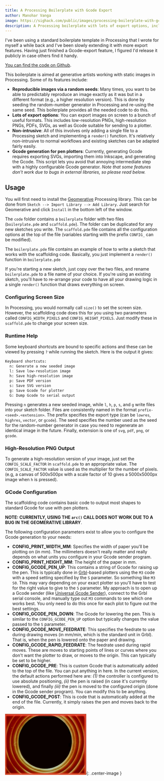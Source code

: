 ```yaml
---
title: A Processing Boilerplate with Gcode Export
author: Manohar Vanga
image: https://sighack.com/public/images/processing-boilerplate-with-gcode-export/showcase.png
description: A Processing boilerplate with lots of export options, include standard Gcode for plotters.
---
```


I've been using a standard boilerplate template in Processing that I wrote for myself a
while back and I've been slowly extending it with more export features.
Having just finished a Gcode-export feature, I figured I'd release it
publicly in case others find it handy.

[You can find the code on Github](https://github.com/sighack/processing-boilerplate).

This boilerplate is aimed at generative artists working with static images in
Processing. Some of its features include:

- **Reproducible images via a random seeds**: Many times, you want to be able to predictably reproduce an image exactly as it was but in a different format (e.g., a higher resolution version). This is done by seeding the random-number generator in Processing and re-using the same seed. This boilerplate provides all the needed code to do this.
- **Lots of export options**: You can export images on screen to a bunch of useful formats. This includes low-resolution PNGs, high-resolution PNGs, PDFs, SVGs, as well as Gcode suitable for sending to a plotter.
- **Non-intrusive**: All of this involves only adding a single file to a Processing sketch and implementing a `render()` function. It's relatively non-intrusive to normal workflows and existing sketches can be adapted fairly easily.
- **Gcode generation for pen plotters**: Currently, generating Gcode requires exporting SVGs, importing them into Inkscape, and generating the Gcode. This script lets you avoid that annoying intermediate step with a highly configurable Gcode generator. _Note that some features don't work due to bugs in external libraries, so please read below._

## Usage

You will first need to install the [Geomerative](http://www.ricardmarxer.com/geomerative/) Processing library. This can be done from `Sketch --> Import Library --> Add Library`. Just search for Geomerative and click `Install` in the bottom left of the window.

The `code` folder contains a `boilerplate` folder with two files (`boilerplate.pde` and `scaffold.pde`). The folder can be duplicated for any new sketches you write. The `scaffold.pde` file contains all the configuration options at the top of the file (variables starting with the prefix `CONFIG_` can be modified).

The `boilerplate.pde` file contains an example of how to write a sketch that works with the scaffolding code. Basically, you just implement a `render()` function in `boilerplate.pde`

If you're starting a new sketch, just copy over the two files, and rename `boilerplate.pde` to a file name of your choice. If you're using an existing sketch, you'll have to re-arrange your code to have all your drawing logic in a single `render()` function that draws everything on screen.

### Configuring Screen Size

In Processing, you would normally call `size()` to set the screen size. However, the scaffolding code does this for you using two parameters called `CONFIG_WIDTH_PIXELS` and `CONFIG_HEIGHT_PIXELS`. Just modify these in `scaffold.pde` to change your screen size.

### Runtime Help

Some keyboard shortcuts are bound to specific actions and these can be viewed by pressing `?` while running the sketch. Here is the output it gives:

	Keyboard shortcuts:
	  n: Generate a new seeded image
	  l: Save low-resolution image
	  h: Save high-resolution image
	  p: Save PDF version
	  s: Save SVG version
	  g: Save Gcode for plotter
	  G: Dump Gcode to serial output

Pressing `n` generates a new seeded image, while `l`, `h`, `p`, `s`, and `g` write files into your sketch folder. Files are consistently named in the format `prefix-<seed>.<extension>`. The prefix specifies the export type (can be `lowres`, `highres`, `vector`, or `gcode`). The seed specifies the number used as the seed for the random-number generator in case you need to regenerate an identical image in the future. Finally, extension is one of `svg`, `pdf`, `png`, or `gcode`.

### High-Resolution PNG Output

To generate a high-resolution version of your image, just set the `CONFIG_SCALE_FACTOR` in `scaffold.pde` to an appropriate value. The `CONFIG_SCALE_FACTOR` value is used as the multiplier for the number of pixels. (e.g, a canvas of 500x500px with a scale factor of 10 gives a 5000x5000px image when `h` is pressed).

### GCode Configuration

The scaffolding code contains basic code to output most shapes to standard Gcode for use with pen plotters.

**NOTE: CURRENTLY, USING THE `arc()` CALL DOES NOT WORK DUE TO A BUG IN THE GEOMERATIVE LIBRARY**.

The following configuration parameters exist to allow you to configure the Gcode generation to your needs:

- **CONFIG\_PRINT\_WIDTH_MM**: Specifies the width of paper you'll be plotting on (in mm). The millimeters doesn't really matter and really depends on what units you configure in your Gcode sender program.
- **CONFIG\_PRINT\_HEIGHT_MM**: The height of the paper in mm.
- **CONFIG\_GCODE\_PEN_UP**: This contains a string of Gcode for raising up the pen. This is typically done in [Grbl](https://github.com/gnea/grbl/)-based plotters using the `M3` code with a speed setting specified by the `S` parameter. So something like `M3 S0`. This may vary depending on your exact plotter so you'll have to test for the right value to give to the `S` parameter. My approach is to open up a Gcode sender (like [Universal Gcode Sender](https://github.com/winder/Universal-G-Code-Sender)), connect to the Grbl serial console, and manually type out `M3` commands to see which one works best. You only need to do this once for each plot to figure out the best settings.
- **CONFIG\_GCODE\_PEN_DOWN**: The Gcode for lowering the pen. This is similar to the `CONFIG_GCODE_PEN_UP` option but typically changes the value passed to the `S` parameter.
- **CONFIG\_GCODE\_MOVE\_FEEDRATE**: This specifies the feedrate to use during drawing moves (in mm/min, which is the standard unit in Grbl). That is, when the pen is lowered onto the paper and drawing.
- **CONFIG\_GCODE\_RAPID\_FEEDRATE**: The feedrate used during rapid moves. These are moves to starting points of lines or curves where you don't want the plotter to draw, or moves to the origin. This can typically be set to be higher.
- **CONFIG\_GCODE\_PRE**: This is custom Gcode that is automatically added to the top of the file. You can put anything in here. In the current version, the default actions performed here are: _(1)_ the controller is configured to use absolute positioning, _(ii)_ the pen is raised (in case it's currently lowered), and finally _(iii)_ the pen is moved to the configured origin (done in the Gcode sender program). You can modify this to be anything.
- **CONFIG\_GCODE\_POST**: This is code that is automatically added at the end of the file. Currently, it simply raises the pen and moves back to the origin.

![](/public/images/end.gif){: .center-image }
